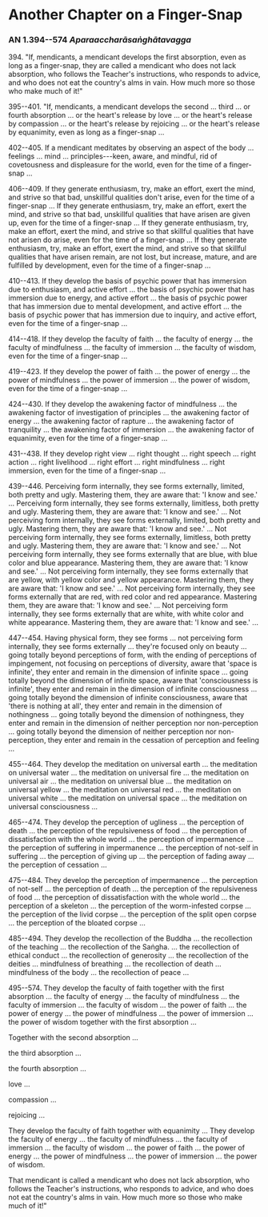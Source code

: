 # Another Chapter on a Finger-Snap

### AN 1.394--574 *Aparaaccharāsaṅghātavagga*

394\. "If, mendicants, a mendicant develops the first absorption, even as long
as a finger-snap, they are called a mendicant who does not lack
absorption, who follows the Teacher's instructions, who responds to
advice, and who does not eat the country's alms in vain. How much more
so those who make much of it!"

<!--pg-->
395--401\. "If, mendicants, a mendicant develops the second ... third ... or fourth
absorption ... or the heart's release by love ... or the heart's release
by compassion ... or the heart's release by rejoicing ... or the heart's
release by equanimity, even as long as a finger-snap ...

<!--pg-->
402--405\. If a mendicant meditates by observing an aspect of the body ... feelings
... mind ... principles---keen, aware, and mindful, rid of covetousness
and displeasure for the world, even for the time of a finger-snap ...

<!--pg-->
406--409\. If they generate enthusiasm, try, make an effort, exert the mind, and
strive so that bad, unskillful qualities don't arise, even for the time
of a finger-snap ... If they generate enthusiasm, try, make an effort,
exert the mind, and strive so that bad, unskillful qualities that have
arisen are given up, even for the time of a finger-snap ... If they
generate enthusiasm, try, make an effort, exert the mind, and strive so
that skillful qualities that have not arisen do arise, even for the time
of a finger-snap ... If they generate enthusiasm, try, make an effort,
exert the mind, and strive so that skillful qualities that have arisen
remain, are not lost, but increase, mature, and are fulfilled by
development, even for the time of a finger-snap ...

<!--pg-->
410--413\. If they develop the basis of psychic power that has immersion due to
enthusiasm, and active effort ... the basis of psychic power that has
immersion due to energy, and active effort ... the basis of psychic
power that has immersion due to mental development, and active effort
... the basis of psychic power that has immersion due to inquiry, and
active effort, even for the time of a finger-snap ...

<!--pg-->
414--418\. If they develop the faculty of faith ... the faculty of energy ... the
faculty of mindfulness ... the faculty of immersion ... the faculty of
wisdom, even for the time of a finger-snap ...

419--423\. If they develop the power of faith ... the power of energy ... the power
of mindfulness ... the power of immersion ... the power of wisdom, even
for the time of a finger-snap ...

<!--pg-->
424--430\. If they develop the awakening factor of mindfulness ... the awakening
factor of investigation of principles ... the awakening factor of energy
... the awakening factor of rapture ... the awakening factor of
tranquility ... the awakening factor of immersion ... the awakening
factor of equanimity, even for the time of a finger-snap ...

<!--pg-->
431--438\. If they develop right view ... right thought ... right speech ... right
action ... right livelihood ... right effort ... right mindfulness ...
right immersion, even for the time of a finger-snap ...

<!--pg-->
439--446\. Perceiving form internally, they see forms externally, limited, both
pretty and ugly. Mastering them, they are aware that: 'I know and see.'
... Perceiving form internally, they see forms externally, limitless,
both pretty and ugly. Mastering them, they are aware that: 'I know and
see.' ... Not perceiving form internally, they see forms externally,
limited, both pretty and ugly. Mastering them, they are aware that: 'I
know and see.' ... Not perceiving form internally, they see forms
externally, limitless, both pretty and ugly. Mastering them, they are
aware that: 'I know and see.' ... Not perceiving form internally, they
see forms externally that are blue, with blue color and blue appearance.
Mastering them, they are aware that: 'I know and see.' ... Not
perceiving form internally, they see forms externally that are yellow,
with yellow color and yellow appearance. Mastering them, they are aware
that: 'I know and see.' ... Not perceiving form internally, they see
forms externally that are red, with red color and red appearance.
Mastering them, they are aware that: 'I know and see.' ... Not
perceiving form internally, they see forms externally that are white,
with white color and white appearance. Mastering them, they are aware
that: 'I know and see.' ...

<!--pg-->
447--454\. Having physical form, they see forms ... not perceiving form internally,
they see forms externally ... they're focused only on beauty ... going
totally beyond perceptions of form, with the ending of perceptions of
impingement, not focusing on perceptions of diversity, aware that 'space
is infinite', they enter and remain in the dimension of infinite space
... going totally beyond the dimension of infinite space, aware that
'consciousness is infinite', they enter and remain in the dimension of
infinite consciousness ... going totally beyond the dimension of
infinite consciousness, aware that 'there is nothing at all', they enter
and remain in the dimension of nothingness ... going totally beyond the
dimension of nothingness, they enter and remain in the dimension of
neither perception nor non-perception ... going totally beyond the
dimension of neither perception nor non-perception, they enter and
remain in the cessation of perception and feeling ...

<!--pg-->
455--464\. They develop the meditation on universal earth ... the meditation on
universal water ... the meditation on universal fire ... the meditation
on universal air ... the meditation on universal blue ... the meditation
on universal yellow ... the meditation on universal red ... the
meditation on universal white ... the meditation on universal space ...
the meditation on universal consciousness ...

<!--pg-->
465--474\. They develop the perception of ugliness ... the perception of death ...
the perception of the repulsiveness of food ... the perception of
dissatisfaction with the whole world ... the perception of impermanence
... the perception of suffering in impermanence ... the perception of
not-self in suffering ... the perception of giving up ... the perception
of fading away ... the perception of cessation ...

<!--pg-->
475--484\. They develop the perception of impermanence ... the perception of
not-self ... the perception of death ... the perception of the
repulsiveness of food ... the perception of dissatisfaction with the
whole world ... the perception of a skeleton ... the perception of the
worm-infested corpse ... the perception of the livid corpse ... the
perception of the split open corpse ... the perception of the bloated
corpse ...

<!--pg-->
485--494\. They develop the recollection of the Buddha ... the recollection of the
teaching ... the recollection of the Saṅgha\.  ... the
recollection of ethical conduct ... the recollection of generosity ...
the recollection of the deities ... mindfulness of breathing ... the
recollection of death ... mindfulness of the body ... the recollection
of peace ...

<!--pg-->
495--574\. They develop the faculty of faith together with the first absorption ...
the faculty of energy ... the faculty of mindfulness ... the faculty of
immersion ... the faculty of wisdom ... the power of faith ... the power
of energy ... the power of mindfulness ... the power of immersion ...
the power of wisdom together with the first absorption ...

<!--pg-->
Together with the second absorption ...

the third absorption ...

the fourth absorption ...

love ...

compassion ...

rejoicing ...

They develop the faculty of faith together with equanimity ... They
develop the faculty of energy ... the faculty of mindfulness ... the
faculty of immersion ... the faculty of wisdom ... the power of faith
... the power of energy ... the power of mindfulness ... the power of
immersion ... the power of wisdom.

That mendicant is called a mendicant who does not lack absorption, who
follows the Teacher's instructions, who responds to advice, and who does
not eat the country's alms in vain. How much more so those who make much
of it!"

